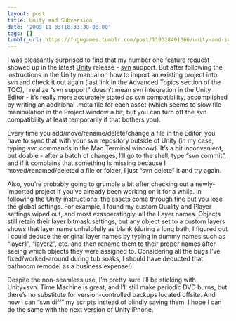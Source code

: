 ```yaml
---
layout: post
title: Unity and Subversion
date: '2009-11-03T18:33:38-08:00'
tags: []
tumblr_url: https://fugugames.tumblr.com/post/110318401366/unity-and-subversion
---
```

I was pleasantly surprised to find that my number one feature request showed up in the latest [Unity](http://unity3d.com/) release - [svn](http://subversion.tigris.org/) support. But after following the instructions in the Unity manual on how to import an existing project into svn and check it out again (last link in the Advanced Topics section of the TOC), I realize “svn support” doesn’t mean svn integration in the Unity Editor - it’s really more accurately stated as svn compatibility, accomplished by writing an additional .meta file for each asset (which seems to slow file manipulation in the Project window a bit, but you can turn off the svn compatibility at least temporarily if that bothers you).

Every time you add/move/rename/delete/change a file in the Editor, you have to sync that with your svn repository outside of Unity (in my case, typing svn commands in the Mac Terminal window). It’s a bit inconvenient, but doable - after a batch of changes, I’ll go to the shell, type “svn commit”, and if it complains that something is missing because I moved/renamed/deleted a file or folder, I just “svn delete” it and try again.

Also, you’re probably going to grumble a bit after checking out a newly-imported project if you’ve already been working on it for a while. In following the Unity instructions, the assets come through fine but you lose the global settings. For example, I found my custom Quality and Player settings wiped out, and most exasperatingly, all the Layer names. Objects still retain their layer bitmask settings, but any object set to a custom layers shows that layer name unhelpfully as blank (during a long bath, I figured out I could deduce the original layer names by typing in dummy names such as “layer1”, “layer2”, etc. and then rename them to their proper names after seeing which objects they were assigned to. Considering all the bugs I’ve fixed/worked-around during tub soaks, I should have deducted that bathroom remodel as a business expense!)

Despite the non-seamless use, I’m pretty sure I’ll be sticking with Unity+svn. Time Machine is great, and I’ll still make periodic DVD burns, but there’s no substitute for version-controlled backups located offsite. And now I can “svn diff” my scripts instead of blindly saving them. I hope I can do the same with the next version of Unity iPhone.

